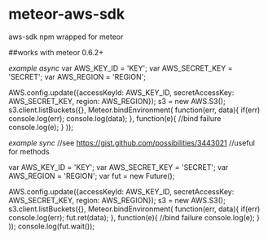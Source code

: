 meteor-aws-sdk
===================

aws-sdk npm wrapped for meteor

##works with meteor 0.6.2+

*example async*
var AWS_KEY_ID = 'KEY';
var AWS_SECRET_KEY = 'SECRET';
var AWS_REGION = 'REGION';

AWS.config.update({accessKeyId: AWS_KEY_ID, secretAccessKey: AWS_SECRET_KEY, region: AWS_REGION});
s3 = new AWS.S3();
s3.client.listBuckets({}, Meteor.bindEnvironment(
    function(err, data){
        if(err)
        	console.log(err);
        console.log(data);
    },
    function(e){
    	//bind failure
    	console.log(e);
    }
));


*example sync*
//see https://gist.github.com/possibilities/3443021
//useful for methods

var AWS_KEY_ID = 'KEY';
var AWS_SECRET_KEY = 'SECRET';
var AWS_REGION = 'REGION';
var fut = new Future();

AWS.config.update({accessKeyId: AWS_KEY_ID, secretAccessKey: AWS_SECRET_KEY, region: AWS_REGION});
s3 = new AWS.S3();
s3.client.listBuckets({}, Meteor.bindEnvironment(
    function(err, data){
        if(err)
        	console.log(err);
        fut.ret(data);
    },
    function(e){
    	//bind failure
    	console.log(e);
    }
));
console.log(fut.wait());
				